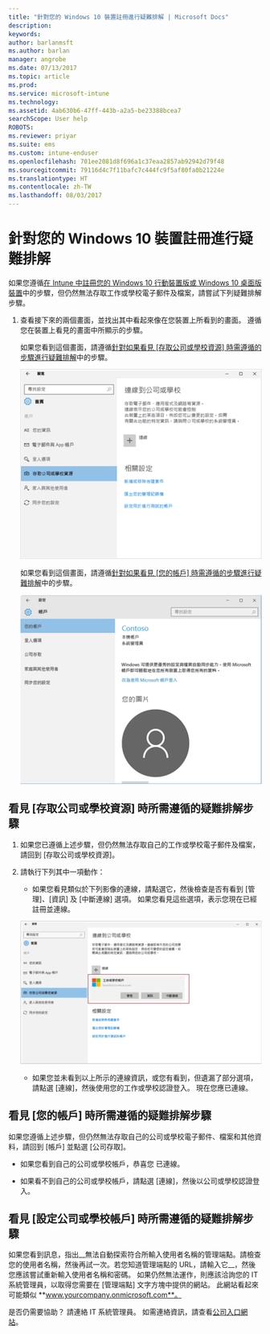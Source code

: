 ```yaml
---
title: "針對您的 Windows 10 裝置註冊進行疑難排解 | Microsoft Docs"
description: 
keywords: 
author: barlanmsft
ms.author: barlan
manager: angrobe
ms.date: 07/13/2017
ms.topic: article
ms.prod: 
ms.service: microsoft-intune
ms.technology: 
ms.assetid: 4ab630b6-47ff-443b-a2a5-be23388bcea7
searchScope: User help
ROBOTS: 
ms.reviewer: priyar
ms.suite: ems
ms.custom: intune-enduser
ms.openlocfilehash: 701ee2081d8f696a1c37eaa2857ab92942d79f48
ms.sourcegitcommit: 79116d4c7f11bafc7c444fc9f5af80fa0b21224e
ms.translationtype: HT
ms.contentlocale: zh-TW
ms.lasthandoff: 08/03/2017
---
```

# <a name="troubleshoot-your-windows-10-device-enrollment"></a>針對您的 Windows 10 裝置註冊進行疑難排解
如果您遵循[在 Intune 中註冊您的 Windows 10 行動裝置版或 Windows 10 桌面版裝置](enroll-your-w10-phone-or-w10-pc-windows.md)中的步驟，但仍然無法存取工作或學校電子郵件及檔案，請嘗試下列疑難排解步驟。

1.  查看接下來的兩個畫面，並找出其中看起來像在您裝置上所看到的畫面。 遵循您在裝置上看見的畫面中所顯示的步驟。

    如果您看到這個畫面，請遵循[針對如果看見 [存取公司或學校資源] 時需遵循的步驟進行疑難排解](#troubleshooting-steps-to-follow-if-you-see-access-work-or-school)中的步驟。

    ![settings-accounts-access-work-or-school](./media/w10-enroll-rs1-connect-to-work-or-school.png)

    如果您看到這個畫面，請遵循[針對如果看見 [您的帳戶] 時需遵循的步驟進行疑難排解](#troubleshooting-steps-to-follow-if-you-see-your-account)中的步驟。

    ![settings-accounts-your-account](./media/W10-enroll-2-accounts-your-account.png)

## <a name="troubleshooting-steps-to-follow-if-you-see-access-work-or-school"></a>看見 [存取公司或學校資源] 時所需遵循的疑難排解步驟

1.  如果您已遵循上述步驟，但仍然無法存取自己的工作或學校電子郵件及檔案，請回到 [存取公司或學校資源]。

2. 請執行下列其中一項動作：

    - 如果您看見類似於下列影像的連線，請點選它，然後檢查是否有看到 [管理]、[資訊] 及 [中斷連線] 選項。 如果您看見這些選項，表示您現在已經註冊並連線。

    ![validate-successful-enrollment](./media/w10-enroll-rs1-validate-successful-enrollment.png)

    - 如果您並未看到以上所示的連線資訊，或您有看到，但遺漏了部分選項，請點選 [連線]，然後使用您的工作或學校認證登入。 現在您應已連線。

## <a name="troubleshooting-steps-to-follow-if-you-see-your-account"></a>看見 [您的帳戶] 時所需遵循的疑難排解步驟

如果您遵循上述步驟，但仍然無法存取自己的公司或學校電子郵件、檔案和其他資料，請回到 [帳戶] 並點選 [公司存取]。

- 如果您看到自己的公司或學校帳戶，恭喜您 已連線。

- 如果看不到自己的公司或學校帳戶，請點選 [連線]，然後以公司或學校認證登入。

## <a name="troubleshooting-steps-to-follow-if-you-see-set-up-a-work-or-school-account"></a>看見 [設定公司或學校帳戶] 時所需遵循的疑難排解步驟

如果您看到訊息，指出__無法自動探索符合所輸入使用者名稱的管理端點。請檢查您的使用者名稱，然後再試一次。若您知道管理端點的 URL，請輸入它__，然後您應該嘗試重新輸入使用者名稱和密碼。 如果仍然無法運作，則應該洽詢您的 IT 系統管理員，以取得您需要在 [管理端點] 文字方塊中提供的網站。 此網站看起來可能類似 **www.yourcompany.onmicrosoft.com**。 

是否仍需要協助？ 請連絡 IT 系統管理員。 如需連絡資訊，請查看[公司入口網站](http://portal.manage.microsoft.com)。

